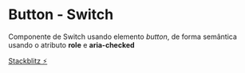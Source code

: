 # Button - Switch

Componente de Switch usando elemento *button*, de forma semântica usando o atributo __role__ e __aria-checked__

[Stackblitz ⚡️](https://stackblitz.com/edit/react-ts-9wqmmh)

